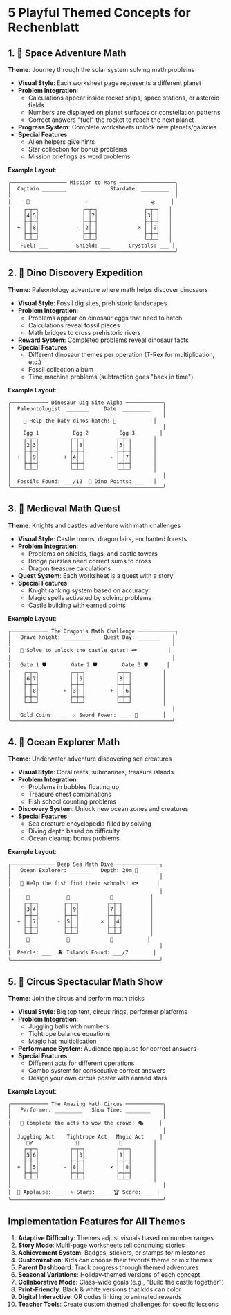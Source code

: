 # 5 Playful Themed Concepts for Rechenblatt

## 1. 🚀 Space Adventure Math

**Theme**: Journey through the solar system solving math problems
- **Visual Style**: Each worksheet page represents a different planet
- **Problem Integration**: 
  - Calculations appear inside rocket ships, space stations, or asteroid fields
  - Numbers are displayed on planet surfaces or constellation patterns
  - Correct answers "fuel" the rocket to reach the next planet
- **Progress System**: Complete worksheets unlock new planets/galaxies
- **Special Features**:
  - Alien helpers give hints
  - Star collection for bonus problems
  - Mission briefings as word problems

**Example Layout**:
```
╭────────────────── Mission to Mars ──────────────────╮
│  Captain ________              Stardate: _________  │
│                                                     │
│     🚀                  ☄️                    🛸     │
│    ┌─┬─┐              ┌─┬─┐               ┌─┬─┐   │
│    │4│5│              │ │7│               │3│ │   │
│    ├─┼─┤              ├─┼─┤               ├─┼─┤   │
│  + │ │8│            - │2│ │             × │ │9│   │
│    ├─┼─┤              ├─┼─┤               ├─┼─┤   │
│    └─┴─┘              └─┴─┘               └─┴─┘   │
│   Fuel: ___         Shield: ___      Crystals: ___ │
╰─────────────────────────────────────────────────────╯
```

## 2. 🦖 Dino Discovery Expedition

**Theme**: Paleontology adventure where math helps discover dinosaurs
- **Visual Style**: Fossil dig sites, prehistoric landscapes
- **Problem Integration**:
  - Problems appear on dinosaur eggs that need to hatch
  - Calculations reveal fossil pieces
  - Math bridges to cross prehistoric rivers
- **Reward System**: Completed problems reveal dinosaur facts
- **Special Features**:
  - Different dinosaur themes per operation (T-Rex for multiplication, etc.)
  - Fossil collection album
  - Time machine problems (subtraction goes "back in time")

**Example Layout**:
```
╭──────────── Dinosaur Dig Site Alpha ────────────╮
│  Paleontologist: _______     Date: _________    │
│                                                 │
│    🦕 Help the baby dinos hatch! 🥚            │
│                                                 │
│    Egg 1           Egg 2          Egg 3        │
│    ┌─┬─┐          ┌─┬─┐          ┌─┬─┐       │
│    │2│3│          │ │8│          │5│ │       │
│    ├─┼─┤          ├─┼─┤          ├─┼─┤       │
│  + │ │9│        + │4│ │        - │ │7│       │
│    ├─┼─┤          ├─┼─┤          ├─┼─┤       │
│    └─┴─┘          └─┴─┘          └─┴─┘       │
│                                                 │
│  Fossils Found: ___/12  🦴 Dino Points: ___   │
╰─────────────────────────────────────────────────╯
```

## 3. 🏰 Medieval Math Quest

**Theme**: Knights and castles adventure with math challenges
- **Visual Style**: Castle rooms, dragon lairs, enchanted forests
- **Problem Integration**:
  - Problems on shields, flags, and castle towers
  - Bridge puzzles need correct sums to cross
  - Dragon treasure calculations
- **Quest System**: Each worksheet is a quest with a story
- **Special Features**:
  - Knight ranking system based on accuracy
  - Magic spells activated by solving problems
  - Castle building with earned points

**Example Layout**:
```
╭──────────── The Dragon's Math Challenge ────────────╮
│   Brave Knight: _________    Quest Day: _______    │
│                                                    │
│   🏰 Solve to unlock the castle gates! 🗝️          │
│                                                    │
│   Gate 1 🛡️        Gate 2 🛡️        Gate 3 🛡️      │
│    ┌─┬─┐          ┌─┬─┐          ┌─┬─┐          │
│    │6│7│          │ │5│          │8│ │          │
│    ├─┼─┤          ├─┼─┤          ├─┼─┤          │
│  - │ │8│        × │3│ │        + │ │6│          │
│    ├─┼─┤          ├─┼─┤          ├─┼─┤          │
│    └─┴─┘          └─┴─┘          └─┴─┘          │
│                                                    │
│   Gold Coins: ___  ⚔️ Sword Power: ___  🐉        │
╰────────────────────────────────────────────────────╯
```

## 4. 🌊 Ocean Explorer Math

**Theme**: Underwater adventure discovering sea creatures
- **Visual Style**: Coral reefs, submarines, treasure islands
- **Problem Integration**:
  - Problems in bubbles floating up
  - Treasure chest combinations
  - Fish school counting problems
- **Discovery System**: Unlock new ocean zones and creatures
- **Special Features**:
  - Sea creature encyclopedia filled by solving
  - Diving depth based on difficulty
  - Ocean cleanup bonus problems

**Example Layout**:
```
╭────────────── Deep Sea Math Dive ──────────────╮
│   Ocean Explorer: _______   Depth: 20m 🤿      │
│                                                │
│   🐠 Help the fish find their schools! 🐟      │
│                                                │
│     🫧            🫧             🫧            │
│    ┌─┬─┐        ┌─┬─┐         ┌─┬─┐         │
│    │3│4│        │ │9│         │7│ │         │
│    ├─┼─┤        ├─┼─┤         ├─┼─┤         │
│  + │ │7│      - │5│ │       × │ │4│         │
│    ├─┼─┤        ├─┼─┤         ├─┼─┤         │
│    └─┴─┘        └─┴─┘         └─┴─┘         │
│     🐙            🦈             🐢           │
│                                                │
│  Pearls: ___  🏝️ Islands Found: ___/7        │
╰────────────────────────────────────────────────╯
```

## 5. 🎪 Circus Spectacular Math Show

**Theme**: Join the circus and perform math tricks
- **Visual Style**: Big top tent, circus rings, performer platforms
- **Problem Integration**:
  - Juggling balls with numbers
  - Tightrope balance equations
  - Magic hat multiplication
- **Performance System**: Audience applause for correct answers
- **Special Features**:
  - Different acts for different operations
  - Combo system for consecutive correct answers
  - Design your own circus poster with earned stars

**Example Layout**:
```
╭──────────── The Amazing Math Circus ────────────╮
│   Performer: _________   Show Time: ________    │
│                                                 │
│   🎪 Complete the acts to wow the crowd! 🎭     │
│                                                 │
│  Juggling Act    Tightrope Act   Magic Act     │
│     🤹‍♂️              🎯             🎩          │
│    ┌─┬─┐          ┌─┬─┐          ┌─┬─┐       │
│    │5│6│          │ │3│          │9│ │       │
│    ├─┼─┤          ├─┼─┤          ├─┼─┤       │
│  + │ │5│        - │8│ │        × │ │8│       │
│    ├─┼─┤          ├─┼─┤          ├─┼─┤       │
│    └─┴─┘          └─┴─┘          └─┴─┘       │
│                                                 │
│  👏 Applause: ___  ⭐ Stars: ___  🏆 Score: ___ │
╰─────────────────────────────────────────────────╯
```

## Implementation Features for All Themes

1. **Adaptive Difficulty**: Themes adjust visuals based on number ranges
2. **Story Mode**: Multi-page worksheets tell continuing stories
3. **Achievement System**: Badges, stickers, or stamps for milestones
4. **Customization**: Kids can choose their favorite theme or mix themes
5. **Parent Dashboard**: Track progress through themed adventures
6. **Seasonal Variations**: Holiday-themed versions of each concept
7. **Collaborative Mode**: Class-wide goals (e.g., "Build the castle together")
8. **Print-Friendly**: Black & white versions that kids can color
9. **Digital Interactive**: QR codes linking to animated rewards
10. **Teacher Tools**: Create custom themed challenges for specific lessons